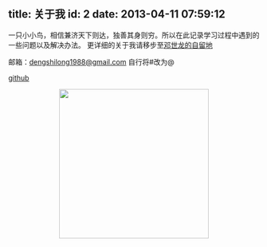 title: 关于我
id: 2
date: 2013-04-11 07:59:12
---

一只小小鸟，相信兼济天下则达，独善其身则穷。所以在此记录学习过程中遇到的一些问题以及解决办法。
更详细的关于我请移步至[邓世龙的自留地](http://www.dengshilong.org/about-me)

邮箱：dengshilong1988@gmail.com 自行将#改为@

[github](https://github.com/dengshilong)

<p style="text-align: center;"><img class="aligncenter  wp-image-772" src="http://www.dengshilong.org/wp-content/uploads/2019/05/author.jpeg" width="300" height="300" /></p>
  
